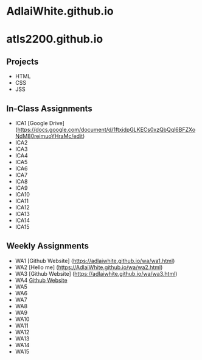 # AdlaiWhite.github.io

# atls2200.github.io

## Projects
+ HTML
+ CSS
+ JSS

## In-Class Assignments
+ ICA1 [Google Drive] (https://docs.google.com/document/d/1ftxidpGLKECs0xzQbQql6BFZXoNdM80reimuoYHraMc/edit)
+ ICA2
+ ICA3
+ ICA4
+ ICA5
+ ICA6
+ ICA7
+ ICA8
+ ICA9
+ ICA10
+ ICA11
+ ICA12
+ ICA13
+ ICA14
+ ICA15

## Weekly Assignments
+ WA1 [Github Website] (https://adlaiwhite.github.io/wa/wa1.html)
+ WA2 [Hello me] (https://AdlaiWhite.github.io/wa/wa2.html)
+ WA3 [Github Website] (https://adlaiwhite.github.io/wa/wa3.html)
+ WA4 [Github Website](https://adlaiwhite.github.io/wa/wa4.html)
+ WA5
+ WA6
+ WA7
+ WA8
+ WA9
+ WA10
+ WA11
+ WA12
+ WA13
+ WA14
+ WA15
